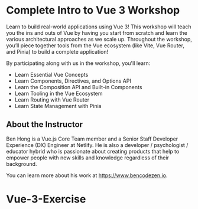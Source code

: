 # Complete Intro to Vue 3 Workshop

Learn to build real-world applications using Vue 3! This workshop will teach you the ins and outs of Vue by having you start from scratch and learn the various architectural approaches as we scale up. Throughout the workshop, you’ll piece together tools from the Vue ecosystem (like Vite, Vue Router, and Pinia) to build a complete application!

By participating along with us in the workshop, you'll learn:

- Learn Essential Vue Concepts
- Learn Components, Directives, and Options API
- Learn the Composition API and Built-in Components
- Learn Tooling in the Vue Ecosystem
- Learn Routing with Vue Router
- Learn State Management with Pinia

## About the Instructor

Ben Hong is a Vue.js Core Team member and a Senior Staff Developer Experience (DX) Engineer at Netlify. He is also a developer / psychologist / educator hybrid who is passionate about creating products that help to empower people with new skills and knowledge regardless of their background.

You can learn more about his work at https://www.bencodezen.io.
# Vue-3-Exercise
